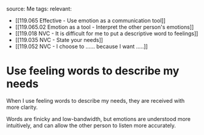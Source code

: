 source: Me
tags:
relevant:
- [[119.065 Effective - Use emotion as a communication tool]]
- [[119.065.02 Emotion as a tool - Interpret the other person's emotions]]
- [[119.018 NVC - It is difficult for me to put a descriptive word to feelings]]
- [[119.035 NVC - State your needs]]
- [[119.052 NVC - I choose to ...... because I want .....]]

# Use feeling words to describe my needs

When I use feeling words to describe my needs, they are received with more clarity. 

Words are finicky and low-bandwidth, but emotions are understood more intuitively, and can allow the other person to listen more accurately.
